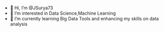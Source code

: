 - 👋 Hi, I’m @JSurya73
- 👀 I’m interested in Data Science,Machine Learning
- 🌱 I’m currently learning Big Data Tools and enhancing my skills on data analysis

<!---
JSurya73/JSurya73 is a ✨ special ✨ repository because its `README.md` (this file) appears on your GitHub profile.
You can click the Preview link to take a look at your changes.
--->
